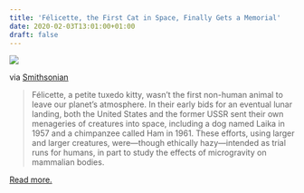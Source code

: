 ```yaml
---
title: 'Félicette, the First Cat in Space, Finally Gets a Memorial'
date: 2020-02-03T13:01:00+01:00
draft: false
---
```


[![](https://cdn-blog.adafruit.com/uploads/2020/01/84040140bf1b4ea1b4e2d49d2665504c_original_copy-600x450.jpg)](https://www.smithsonianmag.com/smart-news/felicette-first-cat-space-finally-gets-memorial-180974062/)

via [Smithsonian](https://www.smithsonianmag.com/smart-news/felicette-first-cat-space-finally-gets-memorial-180974062/)

> Félicette, a petite tuxedo kitty, wasn’t the first non-human animal to leave our planet’s atmosphere. In their early bids for an eventual lunar landing, both the United States and the former USSR sent their own menageries of creatures into space, including a dog named Laika in 1957 and a chimpanzee called Ham in 1961. These efforts, using larger and larger creatures, were—though ethically hazy—intended as trial runs for humans, in part to study the effects of microgravity on mammalian bodies.

[Read more.](https://www.smithsonianmag.com/smart-news/felicette-first-cat-space-finally-gets-memorial-180974062/)
